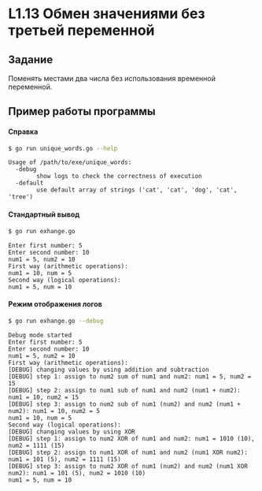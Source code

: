 # L1.13 Обмен значениями без третьей переменной
## Задание
Поменять местами два числа без использования временной переменной.
## Пример работы программы
#### Справка
```bash
$ go run unique_words.go --help
```
```
Usage of /path/to/exe/unique_words:
  -debug
    	show logs to check the correctness of execution
  -default
    	use default array of strings ('cat', 'cat', 'dog', 'cat', 'tree')

```

#### Стандартный вывод 
```bash
$ go run exhange.go
```
```
Enter first number: 5
Enter second number: 10
num1 = 5, num2 = 10
First way (arithmetic operations):
num1 = 10, num = 5
Second way (logical operations):
num1 = 5, num = 10
```

#### Режим отображения логов
```bash 
$ go run exhange.go --debug
```
```
Debug mode started
Enter first number: 5
Enter second number: 10
num1 = 5, num2 = 10
First way (arithmetic operations):
[DEBUG] changing values by using addition and subtraction
[DEBUG] step 1: assign to num2 sum of num1 and num2: num1 = 5, num2 = 15
[DEBUG] step 2: assign to num1 sub of num1 and num2 (num1 + num2): num1 = 10, num2 = 15
[DEBUG] step 3: assign to num2 sub of num1 (num2) and num2 (num1 + num2): num1 = 10, num2 = 5
num1 = 10, num = 5
Second way (logical operations):
[DEBUG] changing values by using XOR
[DEBUG] step 1: assign to num2 XOR of num1 and num2: num1 = 1010 (10), num2 = 1111 (15)
[DEBUG] step 2: assign to num1 XOR of num1 and num2 (num1 XOR num2): num1 = 101 (5), num2 = 1111 (15)
[DEBUG] step 3: assign to num2 XOR of num1 (num2) and num2 (num1 XOR num2): num1 = 101 (5), num2 = 1010 (10)
num1 = 5, num = 10
```

